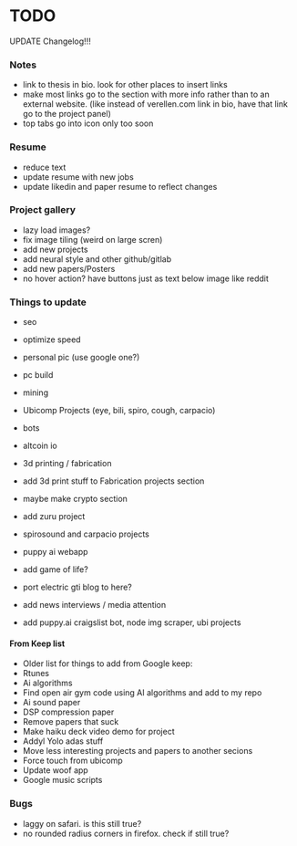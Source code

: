 # TODO

UPDATE Changelog!!!

### Notes
* link to thesis in bio. look for other places to insert links
* make most links go to the section with more info rather than to an external website. (like instead of verellen.com link in bio, have that link go to the project panel)
* top tabs go into icon only too soon


### Resume
* reduce text
* update resume with new jobs
* update likedin and paper resume to reflect changes

### Project gallery 
* lazy load images?
* fix image tiling (weird on large scren)
* add new projects
* add neural style and other github/gitlab
* add new papers/Posters
* no hover action? have buttons just as text below image like reddit

### Things to update
* seo
* optimize speed
* personal pic (use google one?)
* pc build
* mining
* Ubicomp Projects (eye, bili, spiro, cough, carpacio)
* bots
* altcoin io
* 3d printing / fabrication
* add 3d print stuff to Fabrication projects section
* maybe make crypto section
* add zuru project
* spirosound and carpacio projects
* puppy ai webapp

* add game of life?
* port electric gti blog to here?
* add news interviews / media attention
* add puppy.ai craigslist bot, node img scraper, ubi projects
#### From Keep list
* Older list for things to add from Google keep:
* Rtunes
* Ai algorithms
* Find open air gym code using AI algorithms and add to my repo
* Ai sound paper
* DSP compression paper
* Remove papers that suck
* Make haiku deck video demo for project
* Addyl Yolo adas stuff
* Move less interesting projects and papers to another secions
* Force touch from ubicomp
* Update woof app
* Google music scripts

### Bugs
* laggy on safari. is this still true?
* no rounded radius corners in firefox. check if still true?

